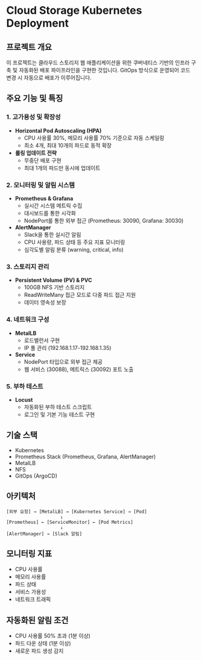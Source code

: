 # Cloud Storage Kubernetes Deployment

## 프로젝트 개요
이 프로젝트는 클라우드 스토리지 웹 애플리케이션을 위한 쿠버네티스 기반의 인프라 구축 및 자동화된 배포 파이프라인을 구현한 것입니다. GitOps 방식으로 운영되어 코드 변경 시 자동으로 배포가 이루어집니다.

## 주요 기능 및 특징

### 1. 고가용성 및 확장성
- **Horizontal Pod Autoscaling (HPA)**
  - CPU 사용률 30%, 메모리 사용률 70% 기준으로 자동 스케일링
  - 최소 4개, 최대 10개의 파드로 동적 확장
- **롤링 업데이트 전략**
  - 무중단 배포 구현
  - 최대 1개의 파드만 동시에 업데이트

### 2. 모니터링 및 알림 시스템
- **Prometheus & Grafana**
  - 실시간 시스템 메트릭 수집
  - 대시보드를 통한 시각화
  - NodePort를 통한 외부 접근 (Prometheus: 30090, Grafana: 30030)
- **AlertManager**
  - Slack을 통한 실시간 알림
  - CPU 사용량, 파드 상태 등 주요 지표 모니터링
  - 심각도별 알림 분류 (warning, critical, info)

### 3. 스토리지 관리
- **Persistent Volume (PV) & PVC**
  - 100GB NFS 기반 스토리지
  - ReadWriteMany 접근 모드로 다중 파드 접근 지원
  - 데이터 영속성 보장

### 4. 네트워크 구성
- **MetalLB**
  - 로드밸런서 구현
  - IP 풀 관리 (192.168.1.17-192.168.1.35)
- **Service**
  - NodePort 타입으로 외부 접근 제공
  - 웹 서비스 (30088), 메트릭스 (30092) 포트 노출

### 5. 부하 테스트
- **Locust**
  - 자동화된 부하 테스트 스크립트
  - 로그인 및 기본 기능 테스트 구현

## 기술 스택
- Kubernetes
- Prometheus Stack (Prometheus, Grafana, AlertManager)
- MetalLB
- NFS
- GitOps (ArgoCD)

## 아키텍처
```
[외부 요청] → [MetalLB] → [Kubernetes Service] → [Pod]
                    ↓
[Prometheus] ← [ServiceMonitor] ← [Pod Metrics]
                    ↓
[AlertManager] → [Slack 알림]
```

## 모니터링 지표
- CPU 사용률
- 메모리 사용률
- 파드 상태
- 서비스 가용성
- 네트워크 트래픽

## 자동화된 알림 조건
- CPU 사용률 50% 초과 (1분 이상)
- 파드 다운 상태 (1분 이상)
- 새로운 파드 생성 감지 